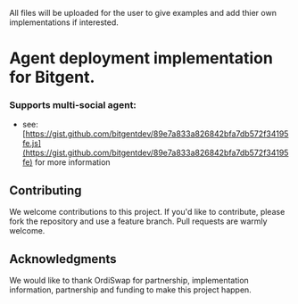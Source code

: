 All files will be uploaded for the user to give examples and add thier own implementations if interested.

# Agent deployment implementation for Bitgent.

### Supports multi-social agent:

- see: [https://gist.github.com/bitgentdev/89e7a833a826842bfa7db572f34195fe.js](https://gist.github.com/bitgentdev/89e7a833a826842bfa7db572f34195fe) for more information

## Contributing

We welcome contributions to this project. If you'd like to contribute, please fork the repository and use a feature branch. Pull requests are warmly welcome.

## Acknowledgments

We would like to thank OrdiSwap for partnership, implementation information, partnership and funding to make this project happen.

